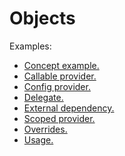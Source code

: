 Objects
=======

Examples:

- [Concept example.](examples/concept.py)
- [Callable provider.](examples/callable_provider.py)
- [Config provider.](examples/config_provider.py)
- [Delegate.](examples/delegate.py)
- [External dependency.](examples/external_dependency.py)
- [Scoped provider.](examples/scoped_provider.py)
- [Overrides.](examples/overrides.py)
- [Usage.](examples/usage.py)

